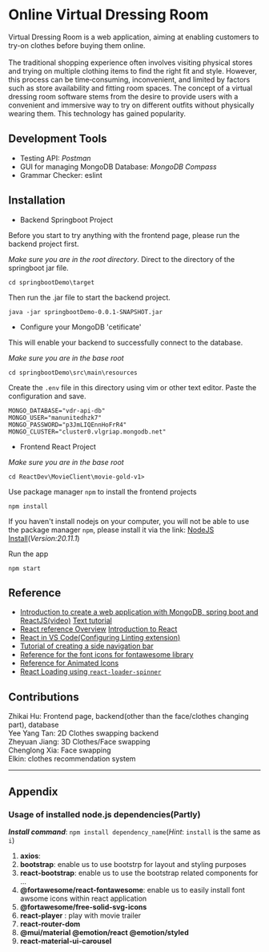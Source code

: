 # Online Virtual Dressing Room

Virtual Dressing Room is a web application, aiming at enabling customers to try-on clothes before buying them online. <br><br>The traditional shopping experience often involves visiting physical stores and trying on multiple clothing items to find the right fit and style. However, this process can be time‑consuming, inconvenient, and limited by factors such as store availability and fitting room spaces. The concept of a virtual dressing room software stems from the desire to provide users with a convenient and immersive way to try on different outfits without physically wearing them. This technology has gained popularity.

## Development Tools

* Testing API: *Postman*
* GUI for managing MongoDB Database: *MongoDB Compass*
* Grammar Checker: eslint

## Installation

* Backend Springboot Project

Before you start to try anything with the frontend page, please run the backend project first.<br>

*Make sure you are in the root directory*. Direct to the directory of the springboot jar file.

``` text
cd springbootDemo\target
```

Then run the .jar file to start the backend project.

```text
java -jar springbootDemo-0.0.1-SNAPSHOT.jar
```

* Configure your MongoDB 'cetificate'

This will enable your backend to successfully connect to the database.<br>

*Make sure you are in the base root*

```text
cd springbootDemo\src\main\resources
```

Create the `.env` file in this directory using vim or other text editor. Paste the configuration and save.

``` text
MONGO_DATABASE="vdr-api-db"
MONGO_USER="manunitedhzk7"
MONGO_PASSWORD="p3JmLIQEnnHoFrR4"
MONGO_CLUSTER="cluster0.vlgriap.mongodb.net"
```

* Frontend React Project

*Make sure you are in the base root*

```text
cd ReactDev\MovieClient\movie-gold-v1>
```
Use package manager `npm` to install the frontend projects

``` text
npm install
```

If you haven't install nodejs on your computer, you will not be able to use the package manager `npm`, please install it via the link: [NodeJS Install](https://nodejs.org/en)(*Version:20.11.1*)

Run the app

``` text
npm start
```


## Reference

* [Introduction to create a web application with MongoDB, spring boot and ReactJS(video)](https://www.youtube.com/watch?v=5PdEmeopJVQ)
  [Text tutorial](https://reflectoring.io/build-responsive-web-apps-with-springboot-and-react-tutorial/)
* [React reference Overview](https://react.dev/reference/react) [Introduction to React](https://react.dev/learn)
* [React in VS Code(Configuring Linting extension)](https://code.visualstudio.com/docs/nodejs/reactjs-tutorial#:~:text=You%20can%20open%20the%20preview,syntax%20highlighting%20in%20code%20blocks.)
* [Tutorial of creating a side navigation bar](https://www.youtube.com/watch?v=bFvfqUMjvsA&list=PLImJ3umGjxdCjoBGj1eGQwcopR0P0edAK)
* [Reference for the font icons for fontawesome library](https://fontawesome.com/v4/icons/)
* [Reference for Animated Icons](https://loading.io/)
* [React Loading using `react-loader-spinner`](https://mhnpd.github.io/react-loader-spinner/)

<!-- ## *HTML code* reference for the frontend pages

[Click to view the frontend view](https://projects.animaapp.com/?mode=code&layer=78%3A1031&utm_source=copylink) -->

## Contributions

Zhikai Hu: Frontend page, backend(other than the face/clothes changing part), database<br>
Yee Yang Tan: 2D Clothes swapping backend<br>
Zheyuan Jiang: 3D Clothes/Face swapping<br>
Chenglong Xia: Face swapping<br>
Elkin: clothes recommendation system<br>

---

## Appendix

### Usage of installed node.js dependencies(Partly)

***Install command***: `npm install dependency_name`(*Hint*: `install` is the same as `i`)

1. **axios**:
2. **bootstrap**: enable us to use bootstrp for  layout and styling purposes
3. **react-bootstrap**: enable us to use the bootstrap related components for ...
4. **@fortawesome/react-fontawesome**: enable us to easily install font awsome icons within react application
5. **@fortawesome/free-solid-svg-icons**
6. **react-player** : play with movie trailer
7. **react-router-dom**
8. **@mui/material @emotion/react @emotion/styled**
9. **react-material-ui-carousel**

